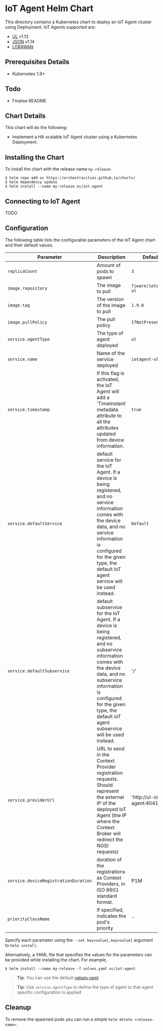 # IoT Agent Helm Chart

This directory contains a Kubernetes chart to deploy an IoT Agent cluster using
Deployment. IoT Agents supported are:

* [UL](https://github.com/telefonicaid/iotagent-ul) v1.13
* [JSON](https://github.com/telefonicaid/iotagent-json) v1.14
* [LORAWAN](https://github.com/Atos-Research-and-Innovation/IoTagent-LoRaWAN)

## Prerequisites Details
* Kubernetes 1.9+

## Todo
* Finalise README

## Chart Details
This chart will do the following:

* Implement a HA scalable IoT Agent cluster using a Kubernetes Deployment.

## Installing the Chart

To install the chart with the release name `my-release`:

```console
$ helm repo add oc https://orchestracities.github.io/charts/
$ helm dependency update
$ helm install --name my-release oc/iot-agent
```

## Connecting to IoT Agent

TODO

## Configuration

The following table lists the configurable parameters of the IoT Agent
chart and their default values.

|       Parameter                   |           Description                       |                         Default                     |
|-----------------------------------|---------------------------------------------|-----------------------------------------------------|
| `replicaCount`                    | Amount of pods to spawn                     | `3`                                                 |
| `image.repository`                | The image to pull                           | `fiware/iotagent-ul`                                      |
| `image.tag`                       | The version of the image to pull            | `1.9.0`                                             |
| `image.pullPolicy`                | The pull policy                             | `IfNotPresent`                                      |
| `service.agentType`               | The type of agent deployed | `ul`                                                |
| `service.name`                    | Name of the service deployed | `iotagent-ul`                                                |
| `service.timestamp`               | If this flag is activated, the IoT Agent will add a 'TimeInstant' metadata attribute to all the attributes updated from device information. | `true`
| `service.defaultService`          | default service for the IoT Agent. If a device is being registered, and no service information comes with the device data, and no service information is configured for the given type, the default IoT agent service will be used instead. | `Default` |
| `service.defaultSubservice`       | default subservice for the IoT Agent. If a device is being registered, and no subservice information comes with the device data, and no subservice information is configured for the given type, the default IoT agent subservice will be used instead. | '/' |
| `service.providerUrl`             | URL to send in the Context Provider registration requests. Should represent the external IP of the deployed IoT Agent (the IP where the Context Broker will redirect the NGSI requests) | 'http://ul-iot-agent:4041' |
| `service.deviceRegistrationDuration`          | duration of the registrations as Context Providers, in ISO 8601 standard format. | P1M |
| `priorityClassName`               | If specified, indicates the pod's priority  | ``                                                  |

Specify each parameter using the `--set key=value[,key=value]` argument to `helm install`.

Alternatively, a YAML file that specifies the values for the parameters can be provided while installing the chart. For example,

```console
$ helm install --name my-release -f values.yaml oc/iot-agent
```

> **Tip**: You can use the default [values.yaml](values.yaml)

> **Tip**: Use `service.agentType` to define the type of agent to that 
agent specific configuration is applied

## Cleanup

To remove the spawned pods you can run a simple `helm delete <release-name>`.
